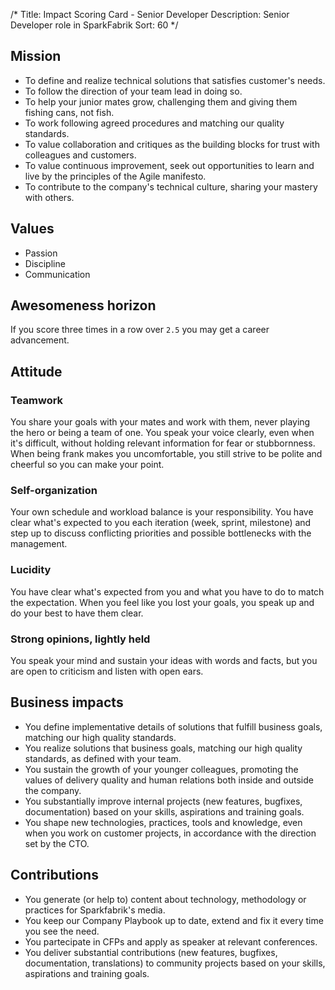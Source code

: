 /*
Title: Impact Scoring Card - Senior Developer
Description: Senior Developer role in SparkFabrik
Sort: 60
*/

## Mission

* To define and realize technical solutions that satisfies customer's needs.
* To follow the direction of your team lead in doing so.
* To help your junior mates grow, challenging them and giving them fishing cans, not fish.
* To work following agreed procedures and matching our quality standards.
* To value collaboration and critiques as the building blocks for trust with colleagues and customers.
* To value continuous improvement, seek out opportunities to learn and live by the principles of the Agile manifesto.
* To contribute to the company's technical culture, sharing your mastery with others.

## Values

* Passion
* Discipline
* Communication

## Awesomeness horizon

If you score three times in a row over `2.5` you may get a career advancement.

## Attitude

### Teamwork

You share your goals with your mates and work with them, never playing the hero or being a team of one. You speak your voice clearly, even when it's difficult, without holding relevant information for fear or stubbornness. When being frank makes you uncomfortable, you still strive to be polite and cheerful so you can make your point.

### Self-organization

Your own schedule and workload balance is your responsibility. You have clear what's expected to you each iteration (week, sprint, milestone) and step up to discuss conflicting priorities and possible bottlenecks with the management.

### Lucidity

You have clear what's expected from you and what you have to do to match the expectation. When you feel like you lost your goals, you speak up and do your best to have them clear.

### Strong opinions, lightly held

You speak your mind and sustain your ideas with words and facts, but you are open to criticism and listen with open ears.

## Business impacts

* You define implementative details of solutions that fulfill business goals, matching our high quality standards.
* You realize solutions that business goals, matching our high quality standards, as defined with your team.
* You sustain the growth of your younger colleagues, promoting the values of delivery quality and human relations both inside and outside the company.
* You substantially improve internal projects (new features, bugfixes, documentation) based on your skills, aspirations and training goals.
* You shape new technologies, practices, tools and knowledge, even when you work on customer projects, in accordance with the direction set by the CTO.

## Contributions

* You generate (or help to) content about technology, methodology or practices for Sparkfabrik's media.
* You keep our Company Playbook up to date, extend and fix it every time you see the need.
* You partecipate in CFPs and apply as speaker at relevant conferences.
* You deliver substantial contributions (new features, bugfixes, documentation, translations) to community projects based on your skills, aspirations and training goals.
